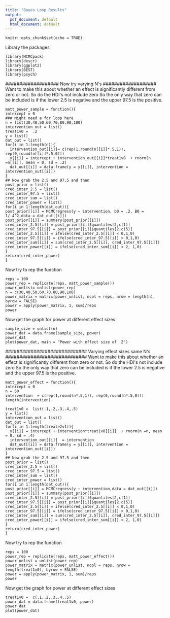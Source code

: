```yaml
---
title: "Bayes Loop Results"
output:
  pdf_document: default
  html_document: default
---
```


```{r setup, include=FALSE}
knitr::opts_chunk$set(echo = TRUE)
```
Library the packages
```{r}
library(MCMCpack)
library(descr)
library(ggplot2)
library(BEST)
library(psych)
```
###################
Now try varying N's
###################
Want to make this about whether an effect is significantly different from zero or not.  So do the HDI's not include zero
So the only way that zero can be included is if the lower 2.5 is negative and the upper 97.5 is the positive.
```{r}
matt_power_sample = function(){
intercept = 0
### Might need a for loop here
n = list(30,40,50,60,70,80,90,100)
intervention_out = list()
treat1v0 =  .2
y = list()
dat_out = list()
for(i in 1:length(n)){
  intervention_out[[i]]= c(rep(1,round(n[[i]]*.5,1)), rep(0,round(n[[i]]*.5,0)))
  y[[i]] = intercept + intervention_out[[i]]*treat1v0  + rnorm(n =n[[i]], mean = 0, sd = .2)
  dat_out[[i]] = data.frame(y = y[[i]], intervention = intervention_out[[i]])
}
## Now grab the 2.5 and 97.5 and then 
post_prior = list()
cred_inter_2.5 = list()
cred_inter_97.5 = list()
cred_inter_sum = list()
cred_inter_power = list()
for(i in 1:length(dat_out)){
post_prior[[i]] = MCMCregress(y ~ intervention, b0 = .2, B0 = 1/.4^2,data = dat_out[[i]])
post_prior[[i]] = summary(post_prior[[i]])
cred_inter_2.5[[i]] = post_prior[[i]]$quantiles[2,c(1)]
cred_inter_97.5[[i]] = post_prior[[i]]$quantiles[2,c(5)]
cred_inter_2.5[[i]] = ifelse(cred_inter_2.5[[i]] < 0,1,0)
cred_inter_97.5[[i]] = ifelse(cred_inter_97.5[[i]] > 0,1,0)
cred_inter_sum[[i]] = sum(cred_inter_2.5[[i]], cred_inter_97.5[[i]])
cred_inter_power[[i]] = ifelse(cred_inter_sum[[i]] < 2, 1,0)
}
return(cred_inter_power)
}
```
Now try to rep the function
```{r}
reps = 100
power_rep = replicate(reps, matt_power_sample())
power_unlist= unlist(power_rep)
n = c(30,40,50,60,70,80,90,100)
power_matrix = matrix(power_unlist, ncol = reps, nrow = length(n), byrow = FALSE)
power = apply(power_matrix, 1, sum)/reps
power
```
Now get the graph for power at different effect sizes
```{r}
sample_size = unlist(n)
power_dat = data.frame(sample_size, power)
power_dat
plot(power_dat, main = "Power with effect size of .2")
```
#############################
Varying effect sizes same N's
#############################
Want to make this about whether an effect is significantly different from zero or not.  So do the HDI's not include zero
So the only way that zero can be included is if the lower 2.5 is negative and the upper 97.5 is the positive.
```{r}
matt_power_effect = function(){
intercept = 0
n = 50
intervention  = c(rep(1,round(n*.5,1)), rep(0,round(n*.5,0)))
length(intervention)

treat1v0 =  list(.1,.2,.3,.4,.5)
y = list()
intervention_out = list()
dat_out = list()
for(i in 1:length(treate2v1)){
  y[[i]] = intercept + intervention*treat1v0[[i]]  + rnorm(n =n, mean = 0, sd = .4)
  intervention_out[[i]]  = intervention
  dat_out[[i]] = data.frame(y = y[[i]], intervention = intervention_out[[i]])
}
## Now grab the 2.5 and 97.5 and then 
post_prior = list()
cred_inter_2.5 = list()
cred_inter_97.5 = list()
cred_inter_sum = list()
cred_inter_power = list()
for(i in 1:length(dat_out)){
post_prior[[i]] = MCMCregress(y ~ intervention,data = dat_out[[i]])
post_prior[[i]] = summary(post_prior[[i]])
cred_inter_2.5[[i]] = post_prior[[i]]$quantiles[2,c(1)]
cred_inter_97.5[[i]] = post_prior[[i]]$quantiles[2,c(5)]
cred_inter_2.5[[i]] = ifelse(cred_inter_2.5[[i]] < 0,1,0)
cred_inter_97.5[[i]] = ifelse(cred_inter_97.5[[i]] > 0,1,0)
cred_inter_sum[[i]] = sum(cred_inter_2.5[[i]], cred_inter_97.5[[i]])
cred_inter_power[[i]] = ifelse(cred_inter_sum[[i]] < 2, 1,0)
}
return(cred_inter_power)
}

```
Now try to rep the function
```{r}
reps = 100
power_rep = replicate(reps, matt_power_effect())
power_unlist = unlist(power_rep)
power_matrix = matrix(power_unlist, ncol = reps, nrow = length(treat1v0), byrow = FALSE)
power = apply(power_matrix, 1, sum)/reps
power
```
Now get the graph for power at different effect sizes
```{r}
treat1v0 =  c(.1,.2,.3,.4,.5)
power_dat = data.frame(treat1v0, power)
power_dat
plot(power_dat)
```



